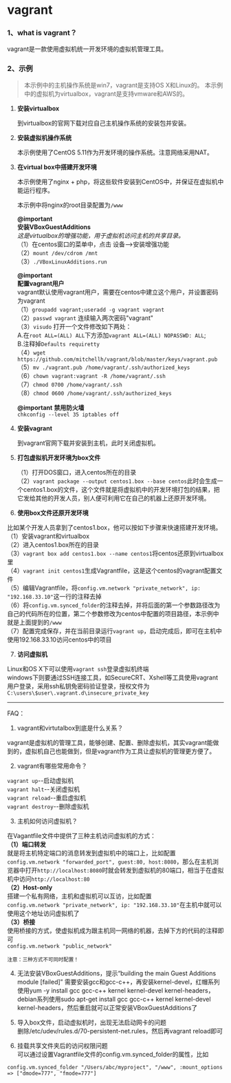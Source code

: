 # vagrant


### 1、what is vagrant？ ###
vagrant是一款使用虚拟机统一开发环境的虚拟机管理工具。

### 2、示例 ###

> 本示例中的主机操作系统是win7，vagrant是支持OS X和Linux的。
> 本示例中的虚拟机为virtualbox，vagrant是支持vmware和AWS的。

 1. **安装virtualbox**
 
	到virtualbox的官网下载对应自己主机操作系统的安装包并安装。

 2. **安装虚拟机操作系统**
 
	本示例使用了CentOS 5.11作为开发环境的操作系统。注意网络采用NAT。
		
 3. **在virtual box中搭建开发环境**

	本示例使用了nginx + php，将这些软件安装到CentOS中，并保证在虚拟机中能运行程序。
		
	本示例中将nginx的root目录配置为`/www`
		
	**@important**   
	**安装VBoxGuestAdditions**  
	*这是virtualbox的增强功能，用于虚拟机访问主机的共享目录。*  
	（1）在centos窗口的菜单中，点击 设备-->安装增强功能  
	（2）`mount /dev/cdrom /mnt`  
	（3）`./VBoxLinuxAdditions.run`  
	
	**@important**  
	**配置vagrant用户**  
	vagrant默认使用vagrant用户，需要在centos中建立这个用户，并设置密码为vagrant  
	（1）`groupadd vagrant;useradd -g vagrant vagrant`  
    	（2）`passwd vagrant`    连续输入两次密码"vagrant"  
    	（3）`visudo` 打开一个文件修改如下两处：  
	     A.在`root ALL=(ALL) ALL`下方添加`vagrant ALL=(ALL) NOPASSWD: ALL`;  
	     B.注释掉`Defaults requiretty`  
	（4）`wget https://github.com/mitchellh/vagrant/blob/master/keys/vagrant.pub`  
	（5）`mv ./vagrant.pub /home/vagrant/.ssh/authorized_keys`  
	（6）`chown vagrant:vagrant -R /home/vagrant/.ssh`  
	（7）`chmod 0700 /home/vagrant/.ssh`  
	（8）`chmod 0600 /home/vagrant/.ssh/authorized_keys`  
	
	**@important** 
	**禁用防火墙**  
	`chkconfig --level 35 iptables off`  
	
 4. **安装vagrant**
 
	到vagrant官网下载并安装到主机，此时关闭虚拟机。		 
		 
 5. **打包虚拟机开发环境为box文件**
 
	（1）打开DOS窗口，进入centos所在的目录	
	（2）`vagrant package --output centos1.box --base centos`此时会生成一个centos1.box的文件，这个文件就是将虚拟机中的开发环境打包的结果，把它发给其他的开发人员，别人便可利用它在自己的机器上还原开发环境。
	
 6. **使用box文件还原开发环境**
 
 比如某个开发人员拿到了centos1.box，他可以按如下步骤来快速搭建开发环境。  
 （1）安装vagrant和virtualbox  
 （2）进入centos1.box所在的目录  
 （3）`vagrant box add centos1.box --name centos1`将centos还原到virtualbox里  
 （4）`vagrant init centos1`生成Vagrantfile，这是这个centos的vagrant配置文件  
 （5）编辑Vagrantfile，将`config.vm.network "private_network", ip: "192.168.33.10"`这一行的注释去掉  
 （6）将`config.vm.synced_folder`的注释去掉，并将后面的第一个参数路径改为自己的代码所在的位置，第二个参数修改为centos中配置的项目路径，本示例中就是上面提到的`/www`  
 （7）配置完成保存，并在当前目录运行`vagrant up`，启动完成后，即可在主机中使用192.168.33.10访问centos中的项目

 7. **访问虚拟机**

 Linux和OS X下可以使用`vagrant ssh`登录虚拟机终端  
 windows下则要通过SSH连接工具，如SecureCRT、Xshell等工具使用vagrant用户登录，采用ssh私钥免密码验证登录，授权文件为`C:\users\$user\.vagrant.d\insecure_private_key`


-----------
FAQ：

 1. vagrant和virtutalbox到底是什么关系？
 
 vagrant是虚拟机的管理工具，能够创建、配置、删除虚拟机，其实vagrant能做到的，虚拟机自己也能做到，但是vagrant作为工具让虚拟机的管理更方便了。
 
 2. vagrant有哪些常用命令？
 
 `vagrant up`--启动虚拟机  
 `vagrant halt`--关闭虚拟机  
 `vagrant reload`--重启虚拟机  
 `vagrant destroy`--删除虚拟机
 
 3. 主机如何访问虚拟机？
 
 在Vagantfile文件中提供了三种主机访问虚拟机的方式：  
 **（1）端口转发**  
 就是将主机特定端口的消息转发到虚拟机中的端口上，比如配置`config.vm.network "forwarded_port", guest:80, host:8080`，那么在主机浏览器中打开`http://localhost:8080`时就会转发到虚拟机的80端口，相当于在虚拟机中访问`http://localhost:80`  
 **（2）Host-only**  
 搭建一个私有网络，主机和虚拟机可以互访，比如配置  
 `config.vm.network "private_network", ip: "192.168.33.10"`在主机中就可以使用这个地址访问虚拟机了  
 **（3）桥接**  
 使用桥接的方式，使虚拟机成为跟主机同一网络的机器，去掉下方的代码的注释即可  
 `config.vm.network "public_network"`

	注意：三种方式不可同时配置！

 4. 无法安装VBoxGuestAdditions，提示“building the main Guest Additions module  [failed]”
   需要安装gcc和gcc-c++，再安装kernel-devel，红帽系列使用yum -y install gcc gcc-c++ kernel kernel-devel kernel-headers，debian系列使用sudo apt-get install gcc gcc-c++ kernel kernel-devel kernel-headers，然后重启就可以正常安装VBoxGuestAdditions了

5. 导入box文件，启动虚拟机时，出现无法启动网卡的问题  
删除/etc/udev/rules.d/70-persistent-net.rules，然后再vagrant reload即可

6. 挂载共享文件夹后的访问权限问题  
可以通过设置Vagrantfile文件的config.vm.synced_folder的属性，比如  
```
config.vm.synced_folder "/Users/abc/myproject", "/www", :mount_options => ["dmode=777", "fmode=777"]
```
